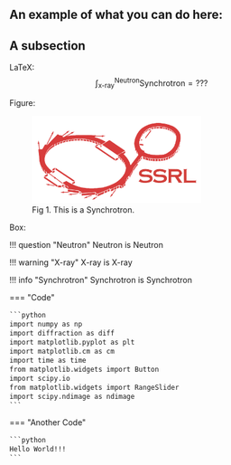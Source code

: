 ## An example of what you can do here:

## A subsection

LaTeX:
$$
\begin{equation}
\int _{\text{x-ray}}^{\text{Neutron}}\text{Synchrotron}=???
\end{equation}
$$

Figure:
<figure>
  <img src="../assets/ssrl.gif" width=300px;>
  <figcaption>Fig 1. This is a Synchrotron.</figcaption>
</figure>

Box:

!!! question "Neutron"
    Neutron is Neutron

!!! warning "X-ray"
    X-ray is X-ray

!!! info "Synchrotron"
    Synchrotron is Synchrotron




=== "Code"

    ```python
    import numpy as np
    import diffraction as diff
    import matplotlib.pyplot as plt
    import matplotlib.cm as cm
    import time as time
    from matplotlib.widgets import Button
    import scipy.io
    from matplotlib.widgets import RangeSlider
    import scipy.ndimage as ndimage
    ```
=== "Another Code"

    ```python
    Hello World!!!
    ```

[^f-divergence_wiki]: Contributors to Wikimedia projects. F-divergence. In: Wikipedia [Internet]. 17 Jul 2021 [cited 6 Sep 2021]. Available: https://en.wikipedia.org/wiki/F-divergence#Instances_of_f-divergences


[^Nowozin2016]: Nowozin S, Cseke B, Tomioka R. f-GAN: Training Generative Neural Samplers using Variational Divergence Minimization. arXiv [stat.ML]. 2016. Available: http://arxiv.org/abs/1606.00709



[^convex_conjugate_wiki]: Contributors to Wikimedia projects. Convex conjugate. In: Wikipedia [Internet]. 20 Feb 2021 [cited 7 Sep 2021]. Available: https://en.wikipedia.org/wiki/Convex_conjugate